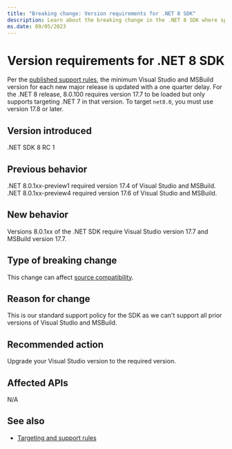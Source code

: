 ```yaml
---
title: "Breaking change: Version requirements for .NET 8 SDK"
description: Learn about the breaking change in the .NET 8 SDK where specific versions of Visual Studio and MSBuild are required.
ms.date: 09/05/2023
---
```

# Version requirements for .NET 8 SDK

Per the [published support rules](../../../porting/versioning-sdk-msbuild-vs.md#targeting-and-support-rules), the minimum Visual Studio and MSBuild version for each new major release is updated with a one quarter delay. For the .NET 8 release, 8.0.100 requires version 17.7 to be loaded but only supports targeting .NET 7 in that version. To target `net8.0`, you must use version 17.8 or later.

## Version introduced

.NET SDK 8 RC 1

## Previous behavior

.NET 8.0.1xx-preview1 required version 17.4 of Visual Studio and MSBuild. .NET 8.0.1xx-preview4 required version 17.6 of Visual Studio and MSBuild.

## New behavior

Versions 8.0.1xx of the .NET SDK require Visual Studio version 17.7 and MSBuild version 17.7.

## Type of breaking change

This change can affect [source compatibility](../../categories.md#source-compatibility).

## Reason for change

This is our standard support policy for the SDK as we can't support all prior versions of Visual Studio and MSBuild.

## Recommended action

Upgrade your Visual Studio version to the required version.

## Affected APIs

N/A

## See also

- [Targeting and support rules](../../../porting/versioning-sdk-msbuild-vs.md#targeting-and-support-rules)

